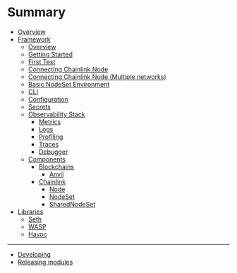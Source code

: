 # Summary

- [Overview](./overview.md)
- [Framework](./framework/overview.md)
    - [Overview](./framework/overview.md)
    - [Getting Started](./framework/getting_started.md)
    - [First Test](./framework/first_test.md)
    - [Connecting Chainlink Node](./framework/connecting_chainlink_node.md)
    - [Connecting Chainlink Node (Multiple networks)]()
    - [Basic NodeSet Environment](./framework/basic_environment.md)
    - [CLI](./framework/cli.md)
    - [Configuration](./framework/configuration.md)
    - [Secrets]()
    - [Observability Stack](framework/observability/observability_stack.md)
      - [Metrics]()
      - [Logs](framework/observability/logs.md)
      - [Profiling](framework/observability/profiling.md)
      - [Traces]()
      - [Debugger]()
    - [Components](framework/components/overview.md)
        - [Blockchains](framework/components/blockchains/overview.md)
            - [Anvil](framework/components/blockchains/anvil.md)
        - [Chainlink]()
          - [Node]()
          - [NodeSet]()
          - [SharedNodeSet]()
- [Libraries](./libraries.md)
  - [Seth](./libs/seth.md)
  - [WASP](./libs/wasp.md)
  - [Havoc](./libs/havoc.md)

---

- [Developing](./developing.md)
- [Releasing modules](./releasing_modules.md)

